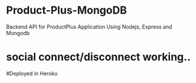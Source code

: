 # Product-Plus-MongoDB
Backend API for ProductPlus Application Using Nodejs, Express and Mongodb


# social connect/disconnect working..

#Deployed in Heroku
